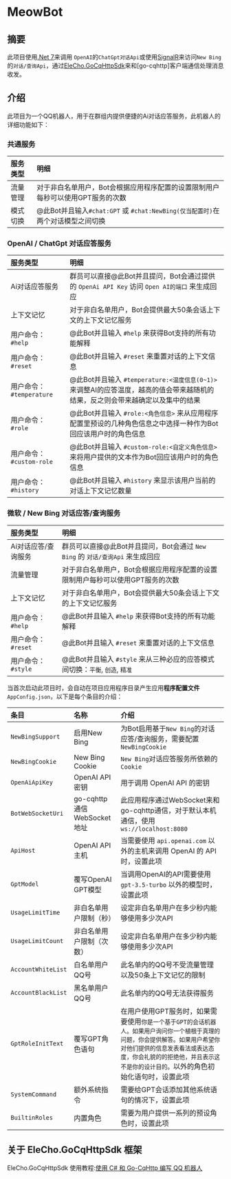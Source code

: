 # MeowBot

## 摘要

此项目使用[.Net 7](https://learn.microsoft.com/zh-cn/dotnet/core/whats-new/dotnet-7)来调用 `OpenAI`的`ChatGpt对话Api`或使用[SignalR](https://learn.microsoft.com/zh-cn/aspnet/signalr/overview/getting-started/introduction-to-signalr)来访问`New Bing`的`对话/查询Api`，通过[EleCho.GoCqHttpSdk](https://github.com/OrgEleCho/EleCho.GoCqHttpSdk)来和[go-cqhttp]客户端通信处理消息收发。

## 介绍

此项目为一个QQ机器人，用于在群组内提供便捷的Ai对话应答服务，此机器人的详细功能如下：

### 共通服务

服务类型|明细
:-|:-
流量管理|对于非白名单用户，Bot会根据应用程序配置的设置限制用户每秒可以使用GPT服务的次数
模式切换|@此Bot并且输入`#chat:GPT` 或 `#chat:NewBing(仅当配置时)`在两个对话模型之间切换

### OpenAI / ChatGpt 对话应答服务

服务类型|明细
:-|:-
Ai对话应答服务|群员可以直接@此Bot并且提问，Bot会通过提供的 `OpenAi API Key` 访问 `Open AI的端口` 来生成回应
上下文记忆|对于非白名单用户，Bot会提供最大50条会话上下文的上下文记忆服务
用户命令： `#help` |@此Bot并且输入 `#help` 来获得Bot支持的所有功能解释
用户命令： `#reset` |@此Bot并且输入 `#reset` 来重置对话的上下文信息
用户命令： `#temperature` |@此Bot并且输入 `#temperature:<温度信息(0~1)>` 来调整AI的应答温度，越高的值会带来越随机的结果，反之则会带来越确定以及集中的结果
用户命令： `#role` |@此Bot并且输入 `#role:<角色信息>` 来从应用程序配置里预设的几种角色信息之中选择一种作为Bot回应该用户时的角色信息
用户命令： `#custom-role` |@此Bot并且输入 `#custom-role:<自定义角色信息>` 来将用户提供的文本作为Bot回应该用户时的角色信息
用户命令： `#history` |@此Bot并且输入 `#history` 来显示该用户当前的对话上下文记忆数量

### 微软 / New Bing 对话应答/查询服务

服务类型|明细
:-|:-
Ai对话应答/查询服务|群员可以直接@此Bot并且提问，Bot会通过 `New Bing` 的 `对话/查询Api` 来生成回应
流量管理|对于非白名单用户，Bot会根据应用程序配置的设置限制用户每秒可以使用GPT服务的次数
上下文记忆|对于非白名单用户，Bot会提供最大50条会话上下文的上下文记忆服务
用户命令： `#help` |@此Bot并且输入 `#help` 来获得Bot支持的所有功能解释
用户命令： `#reset` |@此Bot并且输入 `#reset` 来重置对话的上下文信息
用户命令： `#style` |@此Bot并且输入 `#style` 来从三种必应的应答模式间切换：`平衡`, `创造`, `精准`

当首次启动此项目时，会自动在项目应用程序目录产生应用**程序配置文件** `AppConfig.json`，以下是每个条目的介绍：

条目|名称|介绍
:-|:-|:-
 `NewBingSupport` |启用New Bing|为Bot启用基于`New Bing`的对话应答/查询服务，需要配置`NewBingCookie`
 `NewBingCookie` |New Bing Cookie|`New Bing`对话应答服务所依赖的`Cookie`
 `OpenAiApiKey` |OpenAI API 密钥|用于调用 OpenAI API 的密钥
 `BotWebSocketUri` |go-cqhttp 通信WebSocket地址|此应用程序通过WebSocket来和go-cqhttp通信，对于默认本机通信，使用 `ws://localhost:8080`
 `ApiHost` |OpenAI API 主机|当需要使用 `api.openai.com` 以外的主机来调用 OpenAI 的 API 时，设置此项
 `GptModel` |覆写OpenAI GPT模型|当调用OpenAI的API需要使用 `gpt-3.5-turbo` 以外的模型时，设置此项
 `UsageLimitTime` |非白名单用户限制（秒）|设定非白名单用户在多少秒内能够使用多少次API
 `UsageLimitCount` |非白名单用户限制（次数）|设定非白名单用户在多少秒内能够使用多少次API
 `AccountWhiteList` |白名单用户QQ号|此名单内的QQ号不受流量管理以及50条上下文记忆的限制
 `AccountBlackList` |黑名单用户QQ号|此名单内的QQ号无法获得服务
 `GptRoleInitText` |覆写GPT角色语句|在用户使用GPT服务时，如果需要使用`你是一个基于GPT的会话机器人。如果用户询问你一个植根于真理的问题，你会提供解答。如果用户希望你对他们提供的信息发表看法或表达态度，你会礼貌的的拒绝他，并且表示这不是你的设计目的。`以外的角色初始化语句时，设置此项
 `SystemCommand` |额外系统指令|需要给GPT会话添加其他系统语句的情况下，设置此项
 `BuiltinRoles` |内置角色|需要为用户提供一系列的预设角色时，设置此项

## 关于 EleCho.GoCqHttpSdk 框架

EleCho.GoCqHttpSdk 使用教程:[使用 C# 和 Go-CqHttp 编写 QQ 机器人](https://www.bilibili.com/video/BV1P24y1V7XZ)
